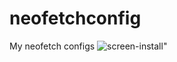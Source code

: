 # neofetchconfig
My neofetch configs
<img src="[https://image.jimcdn.com/app/cms/image/transf/dimension=1070x10000:format=png/path/sea42d23b06e68ff1/image/i9a98867475f3b17a/version/1706364168/image.png](https://image.jimcdn.com/app/cms/image/transf/dimension=950x10000:format=png/path/sea42d23b06e68ff1/image/i6905380139af5ee5/version/1706373666/image.png)https://image.jimcdn.com/app/cms/image/transf/dimension=950x10000:format=png/path/sea42d23b06e68ff1/image/i6905380139af5ee5/version/1706373666/image.png" alt="screen-install" style="max-width: 100%;">" 
